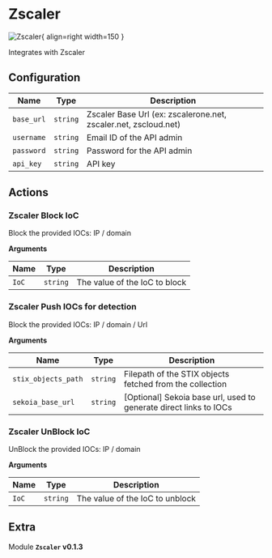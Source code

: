 # Zscaler

![Zscaler](/assets/playbooks/library/zscaler.png){ align=right width=150 }

Integrates with Zscaler

## Configuration

| Name      |  Type   |  Description  |
| --------- | ------- | --------------------------- |
| `base_url` | `string` | Zscaler Base Url (ex: zscalerone.net, zscaler.net, zscloud.net) |
| `username` | `string` | Email ID of the API admin |
| `password` | `string` | Password for the API admin |
| `api_key` | `string` | API key |

## Actions

### Zscaler Block IoC

Block the provided IOCs: IP / domain

**Arguments**

| Name      |  Type   |  Description  |
| --------- | ------- | --------------------------- |
| `IoC` | `string` | The value of the IoC to block |

### Zscaler Push IOCs for detection

Block the provided IOCs: IP / domain / Url

**Arguments**

| Name      |  Type   |  Description  |
| --------- | ------- | --------------------------- |
| `stix_objects_path` | `string` | Filepath of the STIX objects fetched from the collection |
| `sekoia_base_url` | `string` | [Optional] Sekoia base url, used to generate direct links to IOCs |

### Zscaler UnBlock IoC

UnBlock the provided IOCs: IP / domain

**Arguments**

| Name      |  Type   |  Description  |
| --------- | ------- | --------------------------- |
| `IoC` | `string` | The value of the IoC to unblock |


## Extra

Module **`Zscaler` v0.1.3**